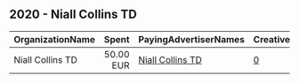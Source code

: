## 2020 - Niall Collins TD 
|OrganizationName|Spent|PayingAdvertiserNames|CreativeUrls|Impressions|Genders|AgeBrackets|CountryCodes|BillingAddresses|CandidateBallotInformation|
|:---|---:|:---|:---|---:|:---|:---|:---|:---|:---|
|Niall Collins TD|50.00 EUR|[Niall Collins TD](2020/Niall_Collins_TD.md)|[0](https://www.snap.com/political-ads/asset/f2a3c66c2d87c9fa567c046b732d2f3aee7df3ea757ea5939083fc35edc16905?mediaType=mp4)|92,143|||ireland|"Redhouse Hill,Patrickswell,V94KWN6,IE"||
